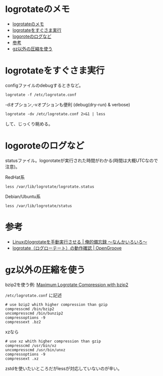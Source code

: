 # logrotateのメモ

- [logrotateのメモ](#logrotateのメモ)
- [logrotateをすぐさま実行](#logrotateをすぐさま実行)
- [logoroteのログなど](#logoroteのログなど)
- [参考](#参考)
- [gz以外の圧縮を使う](#gz以外の圧縮を使う)


# logrotateをすぐさま実行

configファイルのdebugするときなど。

```
logrotate -f /etc/logrotate.conf
```

-dオプション,-vオプションも便利 (debug(dry-run) & verbose)
```
logrotate -dv /etc/logrotate.conf 2>&1 | less
```
して、じっくり眺める。

# logoroteのログなど

statusファイル。logorotateが実行された時間がわかる(時間は大概UTCなので注意)。


RedHat系
```
less /var/lib/logrotate/logrotate.status
```

Debian/Ubuntu系
```
less /var/lib/logrotate/status
```

# 参考

* [Linuxのlogrotateを手動実行させる | 俺的備忘録 〜なんかいろいろ〜](https://orebibou.com/2015/08/linux%E3%81%AElogrotate%E3%82%92%E6%89%8B%E5%8B%95%E5%AE%9F%E8%A1%8C%E3%81%95%E3%81%9B%E3%82%8B/)
* [logrotate（ログローテート）の動作確認 | OpenGroove](https://open-groove.net/linux/logrotate-test/)

# gz以外の圧縮を使う

bzip2を使う例: [Maximum Logrotate Compression with bzip2](http://danielsokolowski.blogspot.com/2012/09/maximum-logrotate-compression-with-bzip2.html)

`/etc/logrotate.conf` に記述
```
# use bzip2 whith higher compression than gzip
compresscmd /bin/bzip2
uncompresscmd /bin/bunzip2
compressoptions -9
compressext .bz2
```

xzなら
```
# use xz whith higher compression than gzip
compresscmd /usr/bin/xz
uncompresscmd /usr/bin/unxz
compressoptions -9
compressext .xz
```

zstdを使いたいところだがlessが対応していないのが辛い。